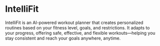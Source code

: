 # IntelliFit
IntelliFit is an AI-powered workout planner that creates personalized routines based on your fitness level, goals, and restrictions. It adapts to your progress, offering safe, effective, and flexible workouts—helping you stay consistent and reach your goals anywhere, anytime.
